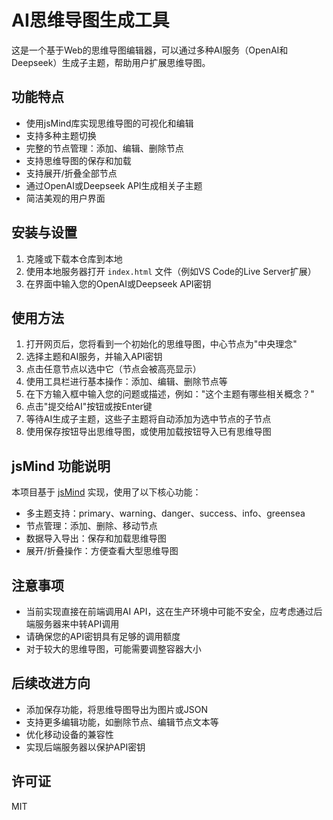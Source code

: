# AI思维导图生成工具

这是一个基于Web的思维导图编辑器，可以通过多种AI服务（OpenAI和Deepseek）生成子主题，帮助用户扩展思维导图。

## 功能特点

- 使用jsMind库实现思维导图的可视化和编辑
- 支持多种主题切换
- 完整的节点管理：添加、编辑、删除节点
- 支持思维导图的保存和加载
- 支持展开/折叠全部节点
- 通过OpenAI或Deepseek API生成相关子主题
- 简洁美观的用户界面

## 安装与设置

1. 克隆或下载本仓库到本地
2. 使用本地服务器打开 `index.html` 文件（例如VS Code的Live Server扩展）
3. 在界面中输入您的OpenAI或Deepseek API密钥

## 使用方法

1. 打开网页后，您将看到一个初始化的思维导图，中心节点为"中央理念"
2. 选择主题和AI服务，并输入API密钥
3. 点击任意节点以选中它（节点会被高亮显示）
4. 使用工具栏进行基本操作：添加、编辑、删除节点等
5. 在下方输入框中输入您的问题或描述，例如："这个主题有哪些相关概念？"
6. 点击"提交给AI"按钮或按Enter键
7. 等待AI生成子主题，这些子主题将自动添加为选中节点的子节点
8. 使用保存按钮导出思维导图，或使用加载按钮导入已有思维导图

## jsMind 功能说明

本项目基于 [jsMind](https://hizzgdev.github.io/jsmind/docs/zh/) 实现，使用了以下核心功能：

- 多主题支持：primary、warning、danger、success、info、greensea
- 节点管理：添加、删除、移动节点
- 数据导入导出：保存和加载思维导图
- 展开/折叠操作：方便查看大型思维导图

## 注意事项

- 当前实现直接在前端调用AI API，这在生产环境中可能不安全，应考虑通过后端服务器来中转API调用
- 请确保您的API密钥具有足够的调用额度
- 对于较大的思维导图，可能需要调整容器大小

## 后续改进方向

- 添加保存功能，将思维导图导出为图片或JSON
- 支持更多编辑功能，如删除节点、编辑节点文本等
- 优化移动设备的兼容性
- 实现后端服务器以保护API密钥

## 许可证

MIT 